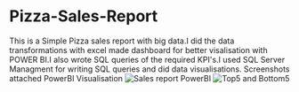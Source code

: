 # Pizza-Sales-Report
This is a Simple Pizza sales report with big data.I did the data transformations with excel made dashboard for better visalisation with POWER BI.I also wrote SQL queries of the required KPI's.I used SQL Server Managment for writing SQL queries and did data visualisations.
Screenshots attached PowerBI Visualisation
![Sales report PowerBI](https://github.com/sushmita201/Pizza-Sales-Report/assets/134537826/4aa244d9-43da-4428-99c6-118e4a3cc484)
![Top5 and Bottom5](https://github.com/sushmita201/Pizza-Sales-Report/assets/134537826/eed3a236-fa37-46f7-b47f-67ddb4359666)
